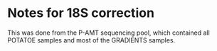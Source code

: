 # Notes for 18S correction

This was done from the P-AMT sequencing pool, which contained all POTATOE samples and most of the GRADIENTS samples.
